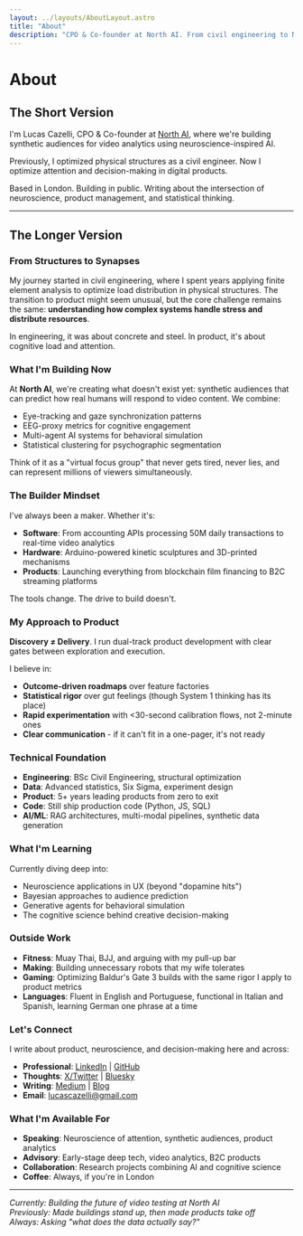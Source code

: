 ```yaml
---
layout: ../layouts/AboutLayout.astro
title: "About"
description: "CPO & Co-founder at North AI. From civil engineering to NeuroAI. Building synthetic audiences that understand attention."
---
```



# About

## The Short Version

I'm Lucas Cazelli, CPO & Co-founder at [North AI](https://north-ai.com), where we're building synthetic audiences for video analytics using neuroscience-inspired AI. 

Previously, I optimized physical structures as a civil engineer. Now I optimize attention and decision-making in digital products.

Based in London. Building in public. Writing about the intersection of neuroscience, product management, and statistical thinking.

---

## The Longer Version

### From Structures to Synapses

My journey started in civil engineering, where I spent years applying finite element analysis to optimize load distribution in physical structures. The transition to product might seem unusual, but the core challenge remains the same: **understanding how complex systems handle stress and distribute resources**.

In engineering, it was about concrete and steel. In product, it's about cognitive load and attention.

### What I'm Building Now

At **North AI**, we're creating what doesn't exist yet: synthetic audiences that can predict how real humans will respond to video content. We combine:
- Eye-tracking and gaze synchronization patterns
- EEG-proxy metrics for cognitive engagement
- Multi-agent AI systems for behavioral simulation
- Statistical clustering for psychographic segmentation

Think of it as a "virtual focus group" that never gets tired, never lies, and can represent millions of viewers simultaneously.

### The Builder Mindset

I've always been a maker. Whether it's:
- **Software**: From accounting APIs processing 50M daily transactions to real-time video analytics
- **Hardware**: Arduino-powered kinetic sculptures and 3D-printed mechanisms
- **Products**: Launching everything from blockchain film financing to B2C streaming platforms

The tools change. The drive to build doesn't.

### My Approach to Product

**Discovery ≠ Delivery**. I run dual-track product development with clear gates between exploration and execution. 

I believe in:
- **Outcome-driven roadmaps** over feature factories
- **Statistical rigor** over gut feelings (though System 1 thinking has its place)
- **Rapid experimentation** with <30-second calibration flows, not 2-minute ones
- **Clear communication** - if it can't fit in a one-pager, it's not ready

### Technical Foundation

- **Engineering**: BSc Civil Engineering, structural optimization
- **Data**: Advanced statistics, Six Sigma, experiment design
- **Product**: 5+ years leading products from zero to exit
- **Code**: Still ship production code (Python, JS, SQL)
- **AI/ML**: RAG architectures, multi-modal pipelines, synthetic data generation

### What I'm Learning

Currently diving deep into:
- Neuroscience applications in UX (beyond "dopamine hits")
- Bayesian approaches to audience prediction
- Generative agents for behavioral simulation
- The cognitive science behind creative decision-making

### Outside Work

- **Fitness**: Muay Thai, BJJ, and arguing with my pull-up bar
- **Making**: Building unnecessary robots that my wife tolerates
- **Gaming**: Optimizing Baldur's Gate 3 builds with the same rigor I apply to product metrics
- **Languages**: Fluent in English and Portuguese, functional in Italian and Spanish, learning German one phrase at a time

### Let's Connect

I write about product, neuroscience, and decision-making here and across:

- **Professional**: [LinkedIn](https://www.linkedin.com/in/lucascazelli) | [GitHub](https://github.com/lucasmcazelli)
- **Thoughts**: [X/Twitter](https://twitter.com/othelucas) | [Bluesky](https://bsky.app/profile/lucascazelli.bsky.social)
- **Writing**: [Medium](https://medium.com/@lucas.mcazelli) | [Blog](/blog)
- **Email**: [lucascazelli@gmail.com](mailto:lucascazelli@gmail.com)

### What I'm Available For

- **Speaking**: Neuroscience of attention, synthetic audiences, product analytics
- **Advisory**: Early-stage deep tech, video analytics, B2C products
- **Collaboration**: Research projects combining AI and cognitive science
- **Coffee**: Always, if you're in London

---

*Currently: Building the future of video testing at North AI*  
*Previously: Made buildings stand up, then made products take off*  
*Always: Asking "what does the data actually say?"*